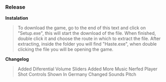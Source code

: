 ### Release

**Instalation**
>To download the game, go to the end of this text and click on "Setup.exe", this will start the download of the file. When finished, double click it and choose the route in which to extract the file. After extracting, inside the folder you will find "Haste.exe", when double clicking the file you will be opening the game.

**Changelog**
>Added Diferential Volume Sliders
>Added More Music
>Nerfed Player Shot
>Controls Shown In Germany
>Changed Sounds Pitch